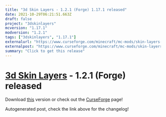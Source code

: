 ```yaml
---
title: "3d Skin Layers - 1.2.1 (Forge) 1.17.1 released"
date: 2021-10-29T06:21:51.663Z
draft: false
project: "3dskinlayers"
mcversion: "1.17.1"
modversion: "1.2.1"
tags: ["3dskinlayers", "1.17.1"]
externalurl: "https://www.curseforge.com/minecraft/mc-mods/skin-layers-3d/files/3508073"
externalpost: "https://www.curseforge.com/minecraft/mc-mods/skin-layers-3d/files/3508073"
summary: "Click to get this release"
---
```

# [3d Skin Layers](/project/3dskinlayers) - 1.2.1 (Forge) released
Download [this](https://www.curseforge.com/minecraft/mc-mods/skin-layers-3d/files/3508073) version or check out the [CurseForge](https://www.curseforge.com/minecraft/mc-mods/skin-layers-3d) page!

Autogenerated post, check the link above for the changelog!

